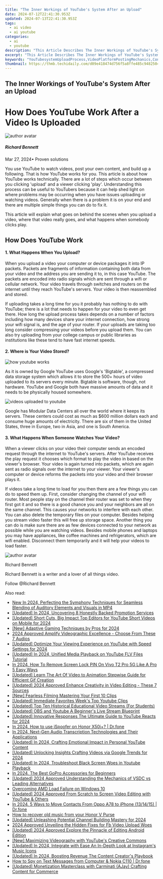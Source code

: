 ```yaml
---
title: "The Inner Workings of YouTube's System After an Upload"
date: 2024-07-12T22:41:30.953Z
updated: 2024-07-13T22:41:30.953Z
tags:
  - ai video
  - ai youtube
categories:
  - ai
  - youtube
description: "This Article Describes The Inner Workings of YouTube's System After an Upload"
excerpt: "This Article Describes The Inner Workings of YouTube's System After an Upload"
keywords: "YouTubesystemUploadProcess,VideoPlatformPostingMechanics,ContentUploadingWorkflow,MediaOnlineIntegration,PostingPlatformLogic,DataFlowAfterUpload,UploadSystemOperations,Each Term Was Created by Focusing on the Main Subject 'YouTube' And the Action 'Upload', While Also Emphasizing System Components or Processes Involved. Some Keywords Were Slightly Abbreviated to Meet the Character Limit without Losing Clarity, Ensuring Relevance for SEO Purposes Related to YouTube Uploading Dynamics."
thumbnail: https://thmb.techidaily.com/d09e418474d756f5a8ffe485c9482504fd4de6868009955288d3f3888a8492e7.jpg
---
```


## The Inner Workings of YouTube's System After an Upload

# How Does YouTube Work After a Video Is Uploaded
![author avatar](https://images.wondershare.com/filmora/article-images/richard-bennett.jpg)

##### Richard Bennett

 Mar 27, 2024• Proven solutions

You use YouTube to watch videos, post your own content, and build up a following. That is how YouTube works for you. This article is about how YouTube works technically. There are a lot of steps which occur between you clicking 'upload' and a viewer clicking 'play'. Understanding this process can be useful to YouTubers because it can help shed light on where problems may be occurring when you have issues uploading or watching videos. Generally when there is a problem it is on your end and there are multiple simple things you can do to fix it.

This article will explain what goes on behind the scenes when you upload a video, where that video really goes, and what happens when somebody clicks play.

## How Does YouTube Work

#### 1\. What Happens When You Upload?

When you upload a video your computer or device packages it into IP packets. Packets are fragments of information containing both data from your video and the address you are sending it to, in this case YouTube. The packets are encoded into radio signals which are sent through a wifi or cellular network. Your video travels through switches and routers on the internet until they reach YouTube's servers. Your video is then reassembled and stored.

If uploading takes a long time for you it probably has nothing to do with YouTube; there is a lot that needs to happen for your video to even get there. How long the upload process takes depends on a number of factors including how many devices share your internet connection, how strong your wifi signal is, and the age of your router. If your uploads are taking too long consider compressing your videos before you upload them. You can also try uploading from your college campus or public libraries as institutions like these tend to have fast internet speeds.

#### 2\. Where is Your Video Stored?

![how youtube works](https://images.wondershare.com/filmora/article-images/how-youtube-works.JPG)

As it is owned by Google YouTube uses Google's 'Bigtable', a compressed data storage system which allows it to store the 500+ hours of video uploaded to its servers every minute. Bigtable is software, though, not hardware. YouTube and Google both have massive amounts of data and it needs to be physically housed somewhere.

![videos uploaded to youtube](https://images.wondershare.com/filmora/article-images/videos-uploaded-to-youtube.jpg)

Google has Modular Data Centers all over the world where it keeps its servers. These centers could cost as much as $600 million dollars each and consume huge amounts of electricity. There are six of them in the United States, three in Europe, two in Asia, and one is South America.

#### 3\. What Happens When Someone Watches Your Video?

When a viewer clicks on your video their computer sends an encoded request through the internet to YouTube's servers. After YouTube receives the play request it chooses which format to play the video in based on the viewer's browser. Your video is again turned into packets, which are again sent as radio signals over the internet to your viewer. Your viewer's computer or device reforms the packets into your video and their browser plays it.

If videos take a long time to load for you then there are a few things you can do to speed them up. First, consider changing the channel of your wifi router. Most people stay on the channel their router was set to when they first got it and so there is a good chance you and your neighbors are all on the same channel. This causes your networks to interfere with each other. You can also delete the temporary files on your computer. Besides helping you stream video faster this will free up storage space. Another thing you can do is make sure there are as few devices connected to your network as possible while you are watching videos. Besides mobile phones and laptops you may have appliances, like coffee machines and refrigerators, which are wifi enabled. Disconnect them temporarily and it will help your videos to load faster.

![author avatar](https://images.wondershare.com/filmora/article-images/richard-bennett.jpg)

Richard Bennett

Richard Bennett is a writer and a lover of all things video.

Follow @Richard Bennett


<ins class="adsbygoogle"
     style="display:block"
     data-ad-format="autorelaxed"
     data-ad-client="ca-pub-7571918770474297"
     data-ad-slot="1223367746"></ins>



<ins class="adsbygoogle"
     style="display:block"
     data-ad-client="ca-pub-7571918770474297"
     data-ad-slot="8358498916"
     data-ad-format="auto"
     data-full-width-responsive="true"></ins>



<span class="atpl-alsoreadstyle">Also read:</span>
<div><ul>
<li><a href="https://sound-tweaking.techidaily.com/new-in-2024-perfecting-the-symphony-techniques-for-seamless-blending-of-auditory-elements-and-visuals-in-mp4/"><u>New In 2024, Perfecting the Symphony Techniques for Seamless Blending of Auditory Elements and Visuals in MP4</u></a></li>
<li><a href="https://youtube-tips.techidaily.com/ed-in-2024-uncovering-8-honestly-backed-promotion-services/"><u>[Updated] In 2024, Uncovering 8 Honestly Backed Promotion Services</u></a></li>
<li><a href="https://youtube-tips.techidaily.com/ed-short-cuts-big-impact-top-editors-for-youtube-short-videos-on-mobile-for-2024/"><u>[Updated] Short Cuts, Big Impact  Top Editors for YouTube Short Videos on Mobile for 2024</u></a></li>
<li><a href="https://youtube-tips.techidaily.com/daptive-gaming-techniques-by-pros-for-2024/"><u>[New] Adaptive Gaming Techniques by Pros for 2024</u></a></li>
<li><a href="https://youtube-video-recordings.techidaily.com/2024-approved-amplify-videographic-excellence-choose-from-these-7-audios/"><u>2024 Approved  Amplify Videographic Excellence - Choose From These 7 Audios</u></a></li>
<li><a href="https://youtube-tips.techidaily.com/ed-optimize-your-viewing-experience-on-youtube-with-speed-settings-for-2024/"><u>[Updated] Optimize Your Viewing Experience on YouTube with Speed Settings for 2024</u></a></li>
<li><a href="https://youtube-tips.techidaily.com/ed-in-2024-unified-media-playback-on-youtube-flv-files-tutorial/"><u>[Updated] In 2024, Unified Media Playback on YouTube  FLV Files Tutorial</u></a></li>
<li><a href="https://android-unlock.techidaily.com/in-2024-how-to-remove-screen-lock-pin-on-vivo-t2-pro-5g-like-a-pro-5-easy-ways-by-drfone-android/"><u>In 2024, How To Remove Screen Lock PIN On Vivo T2 Pro 5G Like A Pro 5 Easy Ways</u></a></li>
<li><a href="https://youtube-tips.techidaily.com/ed-learn-the-art-of-video-to-animation-stepwise-guide-for-efficient-gif-creation/"><u>[Updated] Learn The Art Of Video to Animation  Stepwise Guide for Efficient Gif Creation</u></a></li>
<li><a href="https://youtube-tips.techidaily.com/ed-2024-approved-enhance-creativity-in-video-editing-these-7-sources/"><u>[Updated] 2024 Approved  Enhance Creativity in Video Editing - These 7 Sources</u></a></li>
<li><a href="https://youtube-tips.techidaily.com/earless-filming-mastering-your-first-10-clips/"><u>[New] Fearless Filming  Mastering Your First 10 Clips</u></a></li>
<li><a href="https://youtube-tips.techidaily.com/ed-immediate-favorites-weeks-top-youtube-clips/"><u>[Updated] Immediate Favorites  Week's Top Youtube Clips</u></a></li>
<li><a href="https://youtube-tips.techidaily.com/ed-top-ten-historical-educational-video-streams-for-students/"><u>[Updated] Top Ten Historical Educational Video Streams (For Students)</u></a></li>
<li><a href="https://youtube-tips.techidaily.com/ed-obs-and-youtube-a-beginners-live-stream-blueprint/"><u>[Updated] OBS and Youtube  A Beginner's Live Stream Blueprint</u></a></li>
<li><a href="https://youtube-tips.techidaily.com/ed-innovative-responses-the-ultimate-guide-to-youtube-reacts-for-2024/"><u>[Updated] Innovative Responses  The Ultimate Guide to YouTube Reacts for 2024</u></a></li>
<li><a href="https://pokemon-go-android.techidaily.com/in-2024-how-to-use-ispoofer-on-honor-x50iplus-drfone-by-drfone-virtual-android/"><u>In 2024, How to use iSpoofer on Honor X50i+? | Dr.fone</u></a></li>
<li><a href="https://audio-shaping.techidaily.com/in-2024-next-gen-audio-transcription-technologies-and-their-applications/"><u>In 2024, Next-Gen Audio Transcription Technologies and Their Applications</u></a></li>
<li><a href="https://youtube-tips.techidaily.com/ed-in-2024-crafting-emotional-impact-in-personal-youtube-content/"><u>[Updated] In 2024, Crafting Emotional Impact in Personal YouTube Content</u></a></li>
<li><a href="https://youtube-tips.techidaily.com/ed-unlocking-insights-crafting-videos-via-google-trends-for-2024/"><u>[Updated] Unlocking Insights  Crafting Videos via Google Trends for 2024</u></a></li>
<li><a href="https://youtube-tips.techidaily.com/ed-in-2024-troubleshoot-black-screen-woes-in-youtube-playback/"><u>[Updated] In 2024, Troubleshoot Black Screen Woes in Youtube Playback</u></a></li>
<li><a href="https://some-guidance.techidaily.com/in-2024-the-best-gopro-accessories-for-beginners/"><u>In 2024, The Best GoPro Accessories for Beginners</u></a></li>
<li><a href="https://digital-screen-recording.techidaily.com/updated-2024-approved-understanding-the-mechanics-of-vsdc-vs-leading-alternatives/"><u>[Updated] 2024 Approved  Understanding the Mechanics of VSDC vs Leading Alternatives</u></a></li>
<li><a href="https://graphic-issues.techidaily.com/overcoming-amd-load-failure-on-windows-10/"><u>Overcoming AMD Load Failure on Windows 10</u></a></li>
<li><a href="https://youtube-tips.techidaily.com/ed-2024-approved-from-scratch-to-screen-video-editing-with-youtube-and-others/"><u>[Updated] 2024 Approved  From Scratch to Screen  Video Editing with YouTube & Others</u></a></li>
<li><a href="https://android-transfer.techidaily.com/in-2024-5-ways-to-move-contacts-from-oppo-a78-to-iphone-131415-drfone-by-drfone-transfer-from-android-transfer-from-android/"><u>In 2024, 5 Ways to Move Contacts From Oppo A78 to iPhone (13/14/15) | Dr.fone</u></a></li>
<li><a href="https://blog-min.techidaily.com/how-to-recover-old-music-from-your-honor-v-purse-by-fonelab-android-recover-music/"><u>How to recover old music from your Honor V Purse</u></a></li>
<li><a href="https://youtube-tips.techidaily.com/ed-unleashing-potential-channel-building-mastery-for-2024/"><u>[Updated] Unleashing Potential  Channel Building Mastery for 2024</u></a></li>
<li><a href="https://facebook-video-content.techidaily.com/2024-approved-unveiling-the-hidden-fixes-for-fb-video-upload-woes/"><u>2024 Approved  Unveiling the Hidden Fixes for Fb Video Upload Woes</u></a></li>
<li><a href="https://youtube-tips.techidaily.com/ed-2024-approved-explore-the-pinnacle-of-editing-android-edition/"><u>[Updated] 2024 Approved  Explore the Pinnacle of Editing  Android Edition</u></a></li>
<li><a href="https://youtube-tips.techidaily.com/aximizing-videography-with-youtubes-creative-commons/"><u>[New] Maximizing Videography with YouTube's Creative Commons</u></a></li>
<li><a href="https://instagram-video-recordings.techidaily.com/updated-in-2024-integrate-with-ease-an-in-depth-look-at-instagrams-music-icons/"><u>[Updated] In 2024, Integrate with Ease  An In-Depth Look at Instagram's Music Icons</u></a></li>
<li><a href="https://youtube-tips.techidaily.com/ed-in-2024-boosting-revenue-the-content-creators-playbook/"><u>[Updated] In 2024, Boosting Revenue  The Content Creator's Playbook</u></a></li>
<li><a href="https://android-location-track.techidaily.com/how-to-spy-on-text-messages-from-computer-and-nokia-c110-drfone-by-drfone-virtual-android/"><u>How to Spy on Text Messages from Computer & Nokia C110 | Dr.fone</u></a></li>
<li><a href="https://youtube-tips.techidaily.com/ed-monetization-masterclass-with-carminati-ajay-crafting-content-for-commerce/"><u>[Updated] Monetization Masterclass with Carminati (AJay)  Crafting Content for Commerce</u></a></li>
</ul></div>
